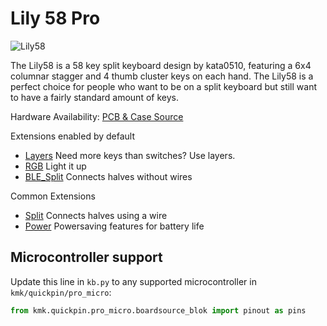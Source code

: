 # Lily 58 Pro

![Lily58](https://boardsource.imgix.net/af3d8d6d-5fbe-4578-a2ba-d09d7686fb29.jpg?raw=true)

The Lily58 is a 58 key split keyboard design by kata0510, featuring a 6x4
columnar stagger and 4 thumb cluster keys on each hand. The Lily58 is a perfect
choice for people who want to be on a split keyboard but still want to have a
fairly standard amount of keys.

Hardware Availability: [PCB & Case Source](https://github.com/kata0510/Lily58)  

Extensions enabled by default  
- [Layers](/docs/en/layers.md) Need more keys than switches? Use layers.
- [RGB](/docs/en/rgb.md) Light it up
- [BLE_Split](/docs/en/split.md) Connects halves without wires

Common Extensions
- [Split](/docs/en/split.md) Connects halves using a wire
- [Power](/docs/en/power.md) Powersaving features for battery life

## Microcontroller support

Update this line in `kb.py` to any supported microcontroller in `kmk/quickpin/pro_micro`:

```python
from kmk.quickpin.pro_micro.boardsource_blok import pinout as pins
```
